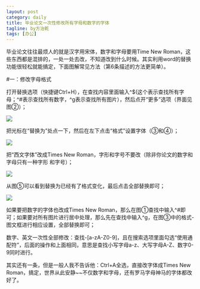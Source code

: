 ```yaml
---
layout: post
category: daily
title: 毕业论文一次性修改所有字母和数字的字体
tagline: by方治乾
tags: [办公]
---
```

毕业论文往往最烦人的就是汉字用宋体，数字和字母要用Time New Roman，这些东西都是混排的，一处一处去改，不知道改到什么时候。其实利用word的替换功能很轻松就能搞定，下面图解常见方法（第6条描述的方法更简单）。

#一：修改字母格式

打开替换选项（快捷键Ctrl+H），在查找内容里面输入^$(这个表示查找所有字母；^#表示查找所有数字，^g表示查找所有图片），然后点开“更多”选项（界面见图②）；

![](http://b171.photo.store.qq.com/psb?/7bccdc54-221f-48ad-b504-d22de184d632/pLhnJrVHyRLZivPdV86GZ8XmrUAvUPwZocVmczlrfjk!/b/dAC9.GXkBQAA&bo=pAOfAQAAAAADABw!&su=051492929&rf=2-9)

把光标在“替换为”处点一下，然后在左下点击“格式”设置字体（③和④）；

![](http://r.photo.store.qq.com/psb?/7bccdc54-221f-48ad-b504-d22de184d632/vluvTYzTKrhmz2Gl2zfci7P9mWjz1lqxj4P1voI6C4A!/o/dNsFKmcKBgAA&bo=ngKAAoYDXQMDAOA!&su=1112500081&rf=2-9)

把“西文字体”改成Times New Roman，字形和字号不要改（除非你论文的数字和字母只有一种字形 和字号）；

![](http://r.photo.store.qq.com/psb?/7bccdc54-221f-48ad-b504-d22de184d632/*ObhtaqUp3mQ0IYbxB8ilgo1r2bKE6*NnuJIJujzM6w!/o/dJubW2WeIQAA&bo=5AKAArkEFgQDAO4!&su=1238449953&rf=2-9)

从图⑤可以看到替换为已经有了格式变化，最后点击全部替换即可；

![](http://r.photo.store.qq.com/psb?/7bccdc54-221f-48ad-b504-d22de184d632/5P5qKcELRDhhi5a5o75*zPCDtaIk4bPjzmOG3.oEjyY!/o/dH2vYWW4HwAA&bo=ngKAAoYDXQMDAOA!&su=1127013009&rf=2-9)

如果要把数字的字体也改成Times New Roman，那么在图①查找中输入^#即可；如果要对所有图片进行居中处理，那么先在查找中输入^g，在图③中的格式-图文框进行相应设置，全部替换即可；

数字、英文一次性全部修改：查找-[a-zA-Z0-9]，且在搜索选项里面勾选“使用通配符”，后面的操作和上面相同，意思是查找小写字母a-z、大写字母A-Z、数字0-9同时进行。 

其实还有一条，但是一般人我不告诉他：Ctrl+A全选，直接改字体成Times New Roman，搞定，世界从此安静~~不仅数字和字母，还有罗马字母神马的字体都改好了。


